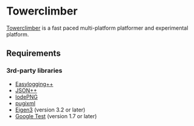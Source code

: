Towerclimber
============

[Towerclimber][1] is a fast paced multi-platform platformer and experimental platform.

Requirements
------------
### 3rd-party libraries
  * [Easylogging++][2]
  * [JSON++][3]
  * [lodePNG][4]
  * [pugixml][5]
  * [Eigen3][6] (version 3.2 or later)
  * [Google Test][7] (version 1.7 or later)

[1]: http://www.towerclimber.com "Towerclimber"
[2]: https://github.com/easylogging/easyloggingpp "Easylogging++"
[3]: https://github.com/hjiang/jsonxx "JSON++"
[4]: http://lodev.org/lodepng/ "lodePNG"
[5]: https://github.com/zeux/pugixml "pugixml"
[6]: http://eigen.tuxfamily.org/index.php?title=Main_Page "Eigen3"
[7]: https://code.google.com/p/googletest/ "Google Test"
